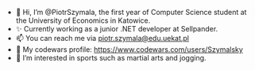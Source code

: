 - 👋 Hi, I’m @PiotrSzymala, the first year of Computer Science student at the University of Economics in Katowice. 
- ✨ Currently working as a junior .NET developer at Sellpander.
- 📫 You can reach me via piotr.szymala@edu.uekat.pl
- 🤺 My codewars profile: https://www.codewars.com/users/Szymalsky
- 👀 I’m interested in sports such as martial arts and jogging.  
<!---
PiotrSzymala/PiotrSzymala is a ✨ special ✨ repository because its `README.md` (this file) appears on your GitHub profile.
You can click the Preview link to take a look at your changes.
--->
